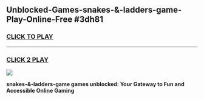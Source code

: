 
## Unblocked-Games-snakes-&-ladders-game-Play-Online-Free #3dh81
<h3>
<a href="https://us.freeplayer.one?title=snakes-&-ladders-game&ref=10M">CLICK TO PLAY</a></h3>
<hr>

<h3>
<a href="https://us.freeplayer.one?title=snakes-&-ladders-game&ref=10M">CLICK 2 PLAY</a>
  
</h3>

<a href="https://us.freeplayer.one?title=snakes-&-ladders-game&ref=10M"><img src="https://clearcache.store/games.png"></a>


**snakes-&-ladders-game games unblocked: Your Gateway to Fun and Accessible Online Gaming**
